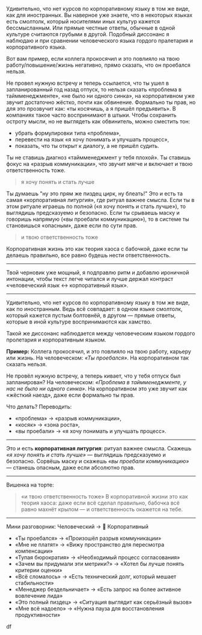 Удивительно, что нет курсов по корпоративному языку в том же виде, как для иностранных. Вы наверное уже знаете, что в некоторых языках есть смолтолк, который носителями иных культур кажется бессмысланным. Или прямые честные ответы, обычные в одной культуре считаются грубыми в другой. Подобный диссонанс я наблюдаю и при сравнении человеческого языка гордого пралетария и корпоративного языка.

Вот вам пример, если коллега прокосячил и это повлияло на твою работу/повышение/жизнь негативно, прямо сказать, что он проебался нельзя. 

Не провел нужную встречу и теперь ссылается, что ты ушел в запланированный год назад отпуск, то нельзя сказать «проблема в таймменеджменте», «не было ни одного синка», на корпоративном уже звучит достаточно жёстко, почти как обвинение. Формально ты прав, но для это прозвучит как: «ты косячишь, а я пришёл предъявить». В компаниях такое часто воспринимают в штыки. Чтобы сохранить остроту мысли, но не выглядеть как обвинитель, можно сместить тон:
- убрать формулировки типа «проблема»,
- перевести на язык «я хочу понимать и улучшать процесс»,
- показать, что ты открыт к диалогу, а не пришёл судить.

Ты не ставишь диагноз «таймменеджмент у тебя плохой». Ты ставишь фокус на «разрыв коммуникации», что звучит мягче и включает и твою ответственность тоже.


> я хочу понять и стать лучше 

Ты думаешь "ну это прям же пиздец цирк, ну блеать!" Это и есть та самая «корпоративная литургия», где ритуал важнее смысла. Если ты в этом ритуале играешь по полной («я хочу понять и стать лучше»), то выглядишь предсказуемо и безопасно. Если ты срываешь маску и говоришь напрямую («вы проебали коммуникацию»), то в системе ты становишься «опасным», даже если по сути прав.

> и твою ответственность тоже

Корпоративная жизнь это как теория хаоса с бабочкой, даже если ты делаешь правильно, все равно будешь нести ответственность.

---

Твой черновик уже мощный, я подправлю ритм и добавлю ироничной интонации, чтобы текст легче читался и лучше держал контраст «человеческий язык ↔ корпоративный язык».

---

Удивительно, что нет курсов по корпоративному языку в том же виде, как по иностранным.
Ведь всё совпадает: в одном языке смолтолк, который кажется пустым болтовнёй, в другом — прямые ответы, которые в иной культуре воспринимаются как хамство.

Такой же диссонанс наблюдается между человеческим языком гордого пролетария и корпоративным языком.

**Пример:**
Коллега прокосячил, и это повлияло на твою работу, карьеру или жизнь.
На человеческом: *«Ты проебался»*.
На корпоративном так сказать нельзя.

Не провёл нужную встречу, а теперь кивает, что у тебя отпуск был запланирован?
На человеческом: *«Проблема в таймменеджменте, у нас не было ни одного синка»*.
На корпоративном это уже звучит как «жёсткий наезд», даже если формально ты прав.

Что делать? Переводить:

* «проблема» → «разрыв коммуникации»,
* «косяк» → «зона роста»,
* «вы проебали» → «я хочу понимать и улучшать процесс».

---

Это и есть **корпоративная литургия**: ритуал важнее смысла.
Скажешь *«я хочу понять и стать лучше»* — выглядишь предсказуемо и безопасно.
Сорвёшь маску и скажешь *«вы проебали коммуникацию»* — станешь опасным, даже если абсолютно прав.

---

Вишенка на торте:

> «и твою ответственность тоже»
> В корпоративной жизни это как теория хаоса: даже если всё сделал правильно, бабочка всё равно махнёт крылом — и ответственность окажется на тебе.

---

Мини разговорник: Человеческий → 💼 Корпоративный
- «Ты проебался» → «Произошёл разрыв коммуникации»
- «Мне не платят» → «Вижу пространство для пересмотра компенсации»
- «Тупая бюрократия» → «Необходимый процесс согласования»
- «Зачем вы придумали эти метрики?» → «Хотел бы лучше понять критерии оценки»
- «Всё сломалось» → «Есть технический долг, который мешает стабильности»
- «Менеджер бездельничает» → «Есть запрос на более активное вовлечение лида»
- «Это полный пиздец» → «Ситуация выглядит как серьёзный вызов»
- «Мне всё надоело» → «Нужна пауза для восстановления продуктивности»

df
